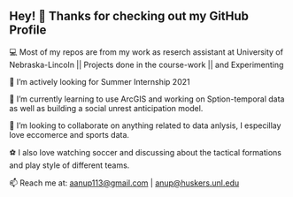 ## Hey! 👋 Thanks for checking out my GitHub Profile

💻 Most of my repos are from my work as reserch assistant at University of Nebraska-Lincoln || Projects done in the course-work || and Experimenting 

🔭 I’m actively looking for Summer Internship 2021

🌱 I’m currently learning to use ArcGIS and working on Sption-temporal data as well as building a social unrest anticipation model.

👯 I’m looking to collaborate on anything related to data anlysis, I especillay love eccomerce and sports data.

⚽ I also love watching soccer and discussing about the tactical formations and play style of different teams.

📫 Reach me at: aanup113@gmail.com | anup@huskers.unl.edu

